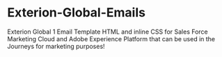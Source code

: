 # Exterion-Global-Emails
Exterion Global 1 Email Template HTML and inline CSS for Sales Force Marketing Cloud and Adobe Experience Platform that can be used in the Journeys for marketing purposes!
